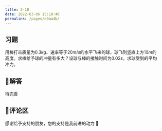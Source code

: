 ```yaml
---
title: 2-10
date: 2022-03-06 15:10:40
permalink: /pages/d0aa4b/
---
```

## 习题



用棒打击质量为$0.3kg$、速率等于$20m/s$的水平飞来的球，球飞到竖直上方$10m$的高度。求棒给予球的冲量有多大？设球与棒的接触时间为$0.02s$，求球受到的平均冲力。



## 💯解答

待完善








## 💊评论区

感谢给予支持的朋友，您的支持是我前进的动力 🎉

